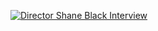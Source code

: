 
[![Director Shane Black Interview](http://img.youtube.com/vi/S_6VUe6qeZc/0.jpg)](http://www.youtube.com/watch?v=S_6VUe6qeZc "")
